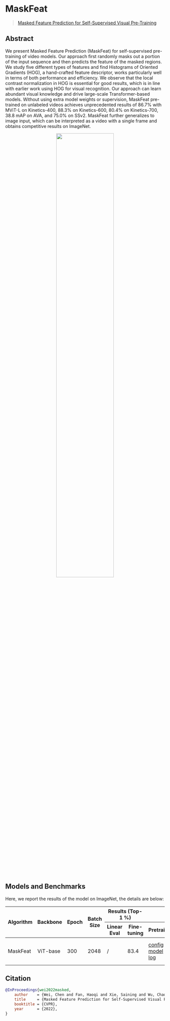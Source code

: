 # MaskFeat

> [Masked Feature Prediction for Self-Supervised Visual Pre-Training](https://arxiv.org/abs/2112.09133v1)

<!-- [ALGORITHM] -->

## Abstract

We present Masked Feature Prediction (MaskFeat) for self-supervised pre-training of video models. Our approach first randomly masks out a portion of the input sequence and then predicts the feature of the masked regions. We study five different types of features and find Histograms of Oriented Gradients (HOG), a hand-crafted feature descriptor, works particularly well in terms of both performance and efficiency. We observe that the local contrast normalization in HOG is essential for good results, which is in line with earlier work using HOG for visual recognition. Our approach can learn abundant visual knowledge and drive large-scale Transformer-based models. Without using extra model weights or supervision, MaskFeat pre-trained on unlabeled videos achieves unprecedented results of 86.7% with MViT-L on Kinetics-400, 88.3% on Kinetics-600, 80.4% on Kinetics-700, 38.8 mAP on AVA, and 75.0% on SSv2. MaskFeat further generalizes to image input, which can be interpreted as a video with a single frame and obtains competitive results on ImageNet.

<div align="center">
<img src="https://user-images.githubusercontent.com/48178838/190090285-428f07c0-0887-4ce8-b94f-f719cfd25622.png" width="60%"/>
</div>

## Models and Benchmarks

Here, we report the results of the model on ImageNet, the details are below:

<table class="docutils">
<thead>
  <tr>
	    <th rowspan="2">Algorithm</th>
	    <th rowspan="2">Backbone</th>
	    <th rowspan="2">Epoch</th>
      <th rowspan="2">Batch Size</th>
      <th colspan="2" align="center">Results (Top-1 %)</th>
      <th colspan="3" align="center">Links</th>
	</tr>
	<tr>
      <th>Linear Eval</th>
      <th>Fine-tuning</th>
      <th>Pretrain</th>
      <th>Linear Eval</th>
      <th>Fine-tuning</th>
	</tr>
  </thead>
  <tr>
      <td>MaskFeat</td>
	    <td>ViT-base</td>
	    <td>300</td>
      <td>2048</td>
      <td>/</td>
      <td>83.4</td>
      <td><a href='https://github.com/open-mmlab/mmselfsup/blob/dev-1.x/configs/selfsup/maskfeat/maskfeat_vit-base-p16_8xb256-amp-coslr-300e_in1k.py'>config</a> | <a href='https://download.openmmlab.com/mmselfsup/1.x/maskfeat/maskfeat_vit-base-p16_8xb256-amp-coslr-300e_in1k/maskfeat_vit-base-p16_8xb256-amp-coslr-300e_in1k_20221101-6dfc8bf3.pth'>model</a> | <a href='https://download.openmmlab.com/mmselfsup/1.x/maskfeat/maskfeat_vit-base-p16_8xb256-amp-coslr-300e_in1k/maskfeat_vit-base-p16_8xb256-amp-coslr-300e_in1k_20221019_194256.json'>log</a></td>
      <td>/</td>
      <td><a href='https://github.com/open-mmlab/mmselfsup/blob/dev-1.x/configs/benchmarks/classification/imagenet/vit-base-p16_ft-8xb256-coslr-100e_in1k.py'>config</a> | <a href='https://download.openmmlab.com/mmselfsup/1.x/maskfeat/maskfeat_vit-base-p16_8xb256-amp-coslr-300e_in1k/vit-base-p16_ft-8xb256-coslr-100e_in1k/vit-base-p16_ft-8xb256-coslr-100e_in1k_20221028-5134431c.pth'>model</a> | <a href='https://download.openmmlab.com/mmselfsup/1.x/maskfeat/maskfeat_vit-base-p16_8xb256-amp-coslr-300e_in1k/vit-base-p16_ft-8xb256-coslr-100e_in1k/vit-base-p16_ft-8xb256-coslr-100e_in1k_20221026_105344.json'>log</a></td>
	</tr>
  </tbody>
</table>

## Citation

```bibtex
@InProceedings{wei2022masked,
    author    = {Wei, Chen and Fan, Haoqi and Xie, Saining and Wu, Chao-Yuan and Yuille, Alan and Feichtenhofer, Christoph},
    title     = {Masked Feature Prediction for Self-Supervised Visual Pre-Training},
    booktitle = {CVPR},
    year      = {2022},
}
```

